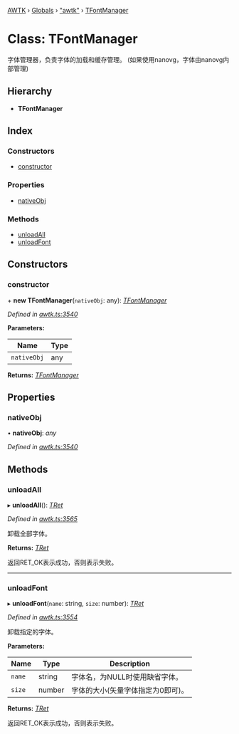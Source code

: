 [AWTK](../README.md) › [Globals](../globals.md) › ["awtk"](../modules/_awtk_.md) › [TFontManager](_awtk_.tfontmanager.md)

# Class: TFontManager

字体管理器，负责字体的加载和缓存管理。
(如果使用nanovg，字体由nanovg内部管理)

## Hierarchy

* **TFontManager**

## Index

### Constructors

* [constructor](_awtk_.tfontmanager.md#constructor)

### Properties

* [nativeObj](_awtk_.tfontmanager.md#nativeobj)

### Methods

* [unloadAll](_awtk_.tfontmanager.md#unloadall)
* [unloadFont](_awtk_.tfontmanager.md#unloadfont)

## Constructors

###  constructor

\+ **new TFontManager**(`nativeObj`: any): *[TFontManager](_awtk_.tfontmanager.md)*

*Defined in [awtk.ts:3540](https://github.com/zlgopen/awtk-binding/blob/066f953/tools/code_gen/js/output/awtk.ts#L3540)*

**Parameters:**

Name | Type |
------ | ------ |
`nativeObj` | any |

**Returns:** *[TFontManager](_awtk_.tfontmanager.md)*

## Properties

###  nativeObj

• **nativeObj**: *any*

*Defined in [awtk.ts:3540](https://github.com/zlgopen/awtk-binding/blob/066f953/tools/code_gen/js/output/awtk.ts#L3540)*

## Methods

###  unloadAll

▸ **unloadAll**(): *[TRet](../enums/_awtk_.tret.md)*

*Defined in [awtk.ts:3565](https://github.com/zlgopen/awtk-binding/blob/066f953/tools/code_gen/js/output/awtk.ts#L3565)*

卸载全部字体。

**Returns:** *[TRet](../enums/_awtk_.tret.md)*

返回RET_OK表示成功，否则表示失败。

___

###  unloadFont

▸ **unloadFont**(`name`: string, `size`: number): *[TRet](../enums/_awtk_.tret.md)*

*Defined in [awtk.ts:3554](https://github.com/zlgopen/awtk-binding/blob/066f953/tools/code_gen/js/output/awtk.ts#L3554)*

卸载指定的字体。

**Parameters:**

Name | Type | Description |
------ | ------ | ------ |
`name` | string | 字体名，为NULL时使用缺省字体。 |
`size` | number | 字体的大小(矢量字体指定为0即可)。  |

**Returns:** *[TRet](../enums/_awtk_.tret.md)*

返回RET_OK表示成功，否则表示失败。
